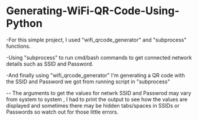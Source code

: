 # Generating-WiFi-QR-Code-Using-Python

-For this simple project, I used "wifi_qrcode_generator" and "subprocess" functions.

-Using "subprocess" to run cmd/bash commands to get connected network details such as SSID and Password.

-And finally using "wifi_qrcode_generator" I'm generating a QR code with the SSID and Password we got from running script in "subprocess"

-- The arguments to get the values for netwrk SSID and Passwrod may vary from system to system , I had to print the output to see how the values are displayed 
and sometimes there may be hidden tabs/spaces in SSIDs or Passwords so watch out for those little errors.
